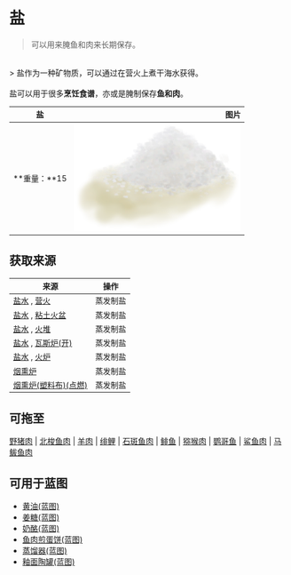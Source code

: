 # 盐  
> 可以用来腌鱼和肉来长期保存。  
<br>  
> 盐作为一种矿物质，可以通过在营火上煮干海水获得。<br><br>盐可以用于很多<b>烹饪食谱</b>，亦或是腌制保存<b>鱼和肉</b>。  
  
  盐  |   图片   
 ----  |  ----:   
 **重量：**15  |  <img decoding="async" src="Sprite/Salt.png" href="a.md" style="max-width:300px;max-height:300px;">   
  
## 获取来源  
来源  |  操作  
----  |  ----  
[盐水](LQ_WaterSalt.md) , [营火](Campfire.md)  |  蒸发制盐  
[盐水](LQ_WaterSalt.md) , [粘土火盆](ClayFirePit.md)  |  蒸发制盐  
[盐水](LQ_WaterSalt.md) , [火堆](Fire.md)  |  蒸发制盐  
[盐水](LQ_WaterSalt.md) , [瓦斯炉(开)](GasCookerOn.md)  |  蒸发制盐  
[盐水](LQ_WaterSalt.md) , [火炉](Stove.md)  |  蒸发制盐  
[烟熏炉](Smoker.md)  |  蒸发制盐  
[烟熏炉(塑料布)(点燃)](SmokerPlastic.md)  |  蒸发制盐  
## 可拖至  
[野猪肉](BoarMeat.md) | [北梭鱼肉](BonefishMeat.md) | [羊肉](GoatMeat.md) | [绯鲤](Goatfish.md) | [石斑鱼肉](GrouperMeat.md) | [鲱鱼](Herring.md) | [猕猴肉](MacaqueMeat.md) | [鹦哥鱼](ParrotFish.md) | [鲨鱼肉](SharkMeat.md) | [马鲅鱼肉](ThreadfinMeat.md)  
## 可用于蓝图  
- [黄油(蓝图)](Bp_Butter.md)  
- [姜糖(蓝图)](Bp_CandiedGinger.md)  
- [奶酪(蓝图)](Bp_Cheese.md)  
- [鱼肉煎蛋饼(蓝图)](Bp_FishOmelette.md)  
- [蒸馏器(蓝图)](Bp_Alembic.md)  
- [釉面陶罐(蓝图)](Bp_GlazedVase.md)  
  
  
